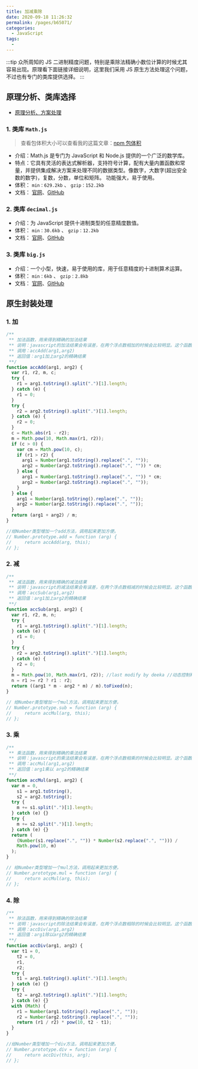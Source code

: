 ```yaml
---
title: 加减乘除
date: 2020-09-18 11:26:32
permalink: /pages/b65071/
categories:
  - JavaScript
tags:
  -
---
```


:::tip
众所周知的 JS 二进制精度问题，特别是乘除法精确小数位计算的时候尤其容易出现。原理看下面链接详细说明，这里我们采用 JS 原生方法处理这个问题，不过也有专门的类库提供选择。
:::

## 原理分析、类库选择

- [原理分析、方案处理](https://www.html.cn/archives/7340)

### 1. 类库 `Math.js`

> 查看包体积大小可以查看我的这篇文章：[npm 包体积](/pages/48abbc/)

- 介绍：Math.js 是专门为 JavaScript 和 Node.js 提供的一个广泛的数学库。
- 特点：它具有灵活的表达式解析器，支持符号计算，配有大量内置函数和常量，并提供集成解决方案来处理不同的数据类型。像数字，大数字(超出安全数的数字)，复数，分数，单位和矩阵。 功能强大，易于使用。
- 体积： `min：629.2kb` 、 `gzip：152.2kb`
- 文档： [官网](http://mathjs.org/)、[GitHub](https://github.com/josdejong/mathjs)

### 2. 类库 `decimal.js`

- 介绍：为 JavaScript 提供十进制类型的任意精度数值。
- 体积： `min：30.6kb` 、 `gzip：12.2kb`
- 文档： [官网](http://mikemcl.github.io/decimal.js/)、[GitHub](https://github.com/MikeMcl/decimal.js)

### 3. 类库 `big.js`

- 介绍：一个小型，快速，易于使用的库，用于任意精度的十进制算术运算。
- 体积： `min：6kb` 、 `gzip：2.8kb`
- 文档： [官网](http://mikemcl.github.io/big.js)、[GitHub](https://github.com/MikeMcl/big.js/)

## 原生封装处理

### 1. 加

```js
/**
 ** 加法函数，用来得到精确的加法结果
 ** 说明：javascript的加法结果会有误差，在两个浮点数相加的时候会比较明显。这个函数返回较为精确的加法结果。
 ** 调用：accAdd(arg1,arg2)
 ** 返回值：arg1加上arg2的精确结果
 **/
function accAdd(arg1, arg2) {
  var r1, r2, m, c;
  try {
    r1 = arg1.toString().split(".")[1].length;
  } catch (e) {
    r1 = 0;
  }
  try {
    r2 = arg2.toString().split(".")[1].length;
  } catch (e) {
    r2 = 0;
  }
  c = Math.abs(r1 - r2);
  m = Math.pow(10, Math.max(r1, r2));
  if (c > 0) {
    var cm = Math.pow(10, c);
    if (r1 > r2) {
      arg1 = Number(arg1.toString().replace(".", ""));
      arg2 = Number(arg2.toString().replace(".", "")) * cm;
    } else {
      arg1 = Number(arg1.toString().replace(".", "")) * cm;
      arg2 = Number(arg2.toString().replace(".", ""));
    }
  } else {
    arg1 = Number(arg1.toString().replace(".", ""));
    arg2 = Number(arg2.toString().replace(".", ""));
  }
  return (arg1 + arg2) / m;
}

//给Number类型增加一个add方法，调用起来更加方便。
// Number.prototype.add = function (arg) {
//     return accAdd(arg, this);
// };
```

### 2. 减

```js
/**
 ** 减法函数，用来得到精确的减法结果
 ** 说明：javascript的减法结果会有误差，在两个浮点数相减的时候会比较明显。这个函数返回较为精确的减法结果。
 ** 调用：accSub(arg1,arg2)
 ** 返回值：arg1加上arg2的精确结果
 **/
function accSub(arg1, arg2) {
  var r1, r2, m, n;
  try {
    r1 = arg1.toString().split(".")[1].length;
  } catch (e) {
    r1 = 0;
  }
  try {
    r2 = arg2.toString().split(".")[1].length;
  } catch (e) {
    r2 = 0;
  }
  m = Math.pow(10, Math.max(r1, r2)); //last modify by deeka //动态控制精度长度
  n = r1 >= r2 ? r1 : r2;
  return ((arg1 * m - arg2 * m) / m).toFixed(n);
}

// 给Number类型增加一个mul方法，调用起来更加方便。
// Number.prototype.sub = function (arg) {
//     return accMul(arg, this);
// };
```

### 3. 乘

```js
/**
 ** 乘法函数，用来得到精确的乘法结果
 ** 说明：javascript的乘法结果会有误差，在两个浮点数相乘的时候会比较明显。这个函数返回较为精确的乘法结果。
 ** 调用：accMul(arg1,arg2)
 ** 返回值：arg1乘以 arg2的精确结果
 **/
function accMul(arg1, arg2) {
  var m = 0,
    s1 = arg1.toString(),
    s2 = arg2.toString();
  try {
    m += s1.split(".")[1].length;
  } catch (e) {}
  try {
    m += s2.split(".")[1].length;
  } catch (e) {}
  return (
    (Number(s1.replace(".", "")) * Number(s2.replace(".", ""))) /
    Math.pow(10, m)
  );
}

// 给Number类型增加一个mul方法，调用起来更加方便。
// Number.prototype.mul = function (arg) {
//     return accMul(arg, this);
// };
```

### 4. 除

```js
/**
 ** 除法函数，用来得到精确的除法结果
 ** 说明：javascript的除法结果会有误差，在两个浮点数相除的时候会比较明显。这个函数返回较为精确的除法结果。
 ** 调用：accDiv(arg1,arg2)
 ** 返回值：arg1除以arg2的精确结果
 **/
function accDiv(arg1, arg2) {
  var t1 = 0,
    t2 = 0,
    r1,
    r2;
  try {
    t1 = arg1.toString().split(".")[1].length;
  } catch (e) {}
  try {
    t2 = arg2.toString().split(".")[1].length;
  } catch (e) {}
  with (Math) {
    r1 = Number(arg1.toString().replace(".", ""));
    r2 = Number(arg2.toString().replace(".", ""));
    return (r1 / r2) * pow(10, t2 - t1);
  }
}

//给Number类型增加一个div方法，调用起来更加方便。
// Number.prototype.div = function (arg) {
//     return accDiv(this, arg);
// };
```
